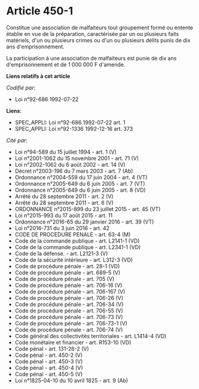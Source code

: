 # Article 450-1

Constitue une association de malfaiteurs tout groupement formé ou entente établie en vue de la préparation, caractérisée par
un ou plusieurs faits matériels, d'un ou plusieurs crimes ou d'un ou plusieurs délits punis de dix ans d'emprisonnement.

La participation à une association de malfaiteurs est punie de dix ans d'emprisonnement et de 1 000 000 F d'amende.

**Liens relatifs à cet article**

_Codifié par_:

  - Loi n°92-686 1992-07-22

**Liens**:

  - SPEC_APPLI: Loi n°92-686 1992-07-22 art. 1
  - SPEC_APPLI: Loi n°92-1336 1992-12-16 art. 373

_Cité par_:

  - Loi n°94-589 du 15 juillet 1994 - art. 1 (V)
  - Loi n°2001-1062 du 15 novembre 2001 - art. 71 (V)
  - Loi n°2002-1062 du 6 août 2002 - art. 14 (V)
  - Décret n°2003-196 du 7 mars 2003 - art. 7 (Ab)
  - Ordonnance n°2004-559 du 17 juin 2004 - art. 4 (VT)
  - Ordonnance n°2005-649 du 6 juin 2005 - art. 7 (VT)
  - Ordonnance n°2005-649 du 6 juin 2005 - art. 8 (VD)
  - Arrêté du 28 septembre 2011 - art. 2 (V)
  - Arrêté du 28 septembre 2011 - art. 6 (V)
  - ORDONNANCE n°2015-899 du 23 juillet 2015 - art. 45 (VT)
  - Loi n°2015-993 du 17 août 2015 - art. 11
  - Ordonnance n°2016-65 du 29 janvier 2016 - art. 39 (VT)
  - Loi n°2016-731 du 3 juin 2016 - art. 42
  - CODE DE PROCEDURE PENALE - art. 63-4 (M)
  - Code de la commande publique - art. L2141-1 (VD)
  - Code de la commande publique - art. L2341-1 (VD)
  - Code de la défense. - art. L2121-3 (V)
  - Code de la sécurité intérieure - art. L312-3 (VD)
  - Code de procédure pénale - art. 28-1 (VD)
  - Code de procédure pénale - art. 689-5 (V)
  - Code de procédure pénale - art. 705 (V)
  - Code de procédure pénale - art. 706-16 (V)
  - Code de procédure pénale - art. 706-167 (V)
  - Code de procédure pénale - art. 706-26 (V)
  - Code de procédure pénale - art. 706-34 (V)
  - Code de procédure pénale - art. 706-55 (V)
  - Code de procédure pénale - art. 706-73 (V)
  - Code de procédure pénale - art. 706-73-1 (V)
  - Code de procédure pénale - art. 706-74 (V)
  - Code général des collectivités territoriales - art. L1414-4 (VD)
  - Code monétaire et financier - art. R153-10 (VD)
  - Code pénal - art. 131-26-2 (V)
  - Code pénal - art. 450-2 (V)
  - Code pénal - art. 450-3 (V)
  - Code pénal - art. 450-4 (V)
  - Code pénal - art. 450-5 (V)
  - Loi n°1825-04-10 du 10 avril 1825 - art. 9 (Ab)

